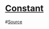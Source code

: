 # [Constant](https://techmaster.vn/posts/34971/series-golang-co-ban-phan-5-constant)
#[Source](https://golangbot.com/constants/)